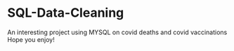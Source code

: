 # SQL-Data-Cleaning

An interesting project using MYSQL on covid deaths and covid vaccinations
Hope you enjoy!
